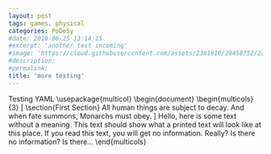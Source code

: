 ```yaml
---
layout: post
tags: games, physical
categories: PoDeSy
#date: 2019-06-25 13:14:15
#excerpt: 'another test incoming'
#image: 'https://cloud.githubusercontent.com/assets/2381610/20458752/2ae2af54-ae62-11e6-8b3d-146ec25b8129.jpg'
#description:
#permalink:
title: 'more testing'
---
```

Testing YAML
\usepackage{multicol} \begin{document} \begin{multicols}{3} [ \section{First Section} All human things are subject to decay. And when fate summons, Monarchs must obey. ] Hello, here is some text without a meaning. This text should show what a printed text will look like at this place. If you read this text, you will get no information. Really? Is there no information? Is there... \end{multicols}
